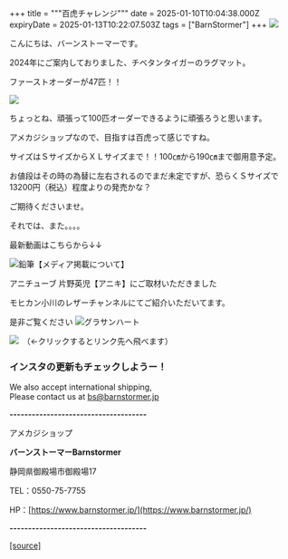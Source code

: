 +++
title = """百虎チャレンジ"""
date = 2025-01-10T10:04:38.000Z
expiryDate = 2025-01-13T10:22:07.503Z
tags = ["BarnStormer"]
+++
[![](https://stat.ameba.jp/user_images/20231023/16/barnstormer-go/b2/03/p/o0420015015354743273.png)](https://ameblo.jp/barnstormer-go/entry-12825670498.html)

こんにちは、バーンストーマーです。

2024年にご案内しておりました、チベタンタイガーのラグマット。

ファーストオーダーが47匹！！

[![](https://stat.ameba.jp/user_images/20250110/18/barnstormer-go/60/c9/j/o0466070015531661260.jpg)](https://stat.ameba.jp/user_images/20250110/18/barnstormer-go/60/c9/j/o0466070015531661260.jpg)

ちょっとね、頑張って100匹オーダーできるように頑張ろうと思います。

アメカジショップなので、目指すは百虎って感じですね。

サイズはＳサイズからＸＬサイズまで！！100㎝から190㎝まで御用意予定。

お値段はその時の為替に左右されるのでまだ未定ですが、恐らくＳサイズで13200円（税込）程度よりの発売かな？

ご期待くださいませ。

それでは、また。。。。

最新動画はこちらから↓↓

![鉛筆](https://stat100.ameba.jp/blog/ucs/img/char/char3/519.png)【メディア掲載について】

アニチューブ 片野英児【アニキ】にご取材いただきました

モヒカン小川のレザーチャンネルにてご紹介いただいてます。

是非ご覧ください ![グラサンハート](https://stat100.ameba.jp/blog/ucs/img/char/char3/148.png)

[![](https://stat.ameba.jp/user_images/20230412/16/barnstormer-go/6a/23/p/o0108010815269242493.png)](https://www.instagram.com/barnstormer_daily/)　（←クリックするとリンク先へ飛べます）

### インスタの更新もチェックしようー！

We also accept international shipping,  
Please contact us at bs@barnstormer.jp

**\-------------------------------------**

アメカジショップ

**バーンストーマーBarnstormer**

静岡県御殿場市御殿場17

TEL：0550-75-7755

HP：[https://www.barnstormer.jp/](https://www.barnstormer.jp/)

**\-------------------------------------**

[[source]](https://ameblo.jp/barnstormer-go/entry-12881934614.html)
